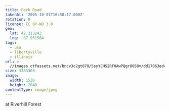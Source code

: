 ```yaml
---
title: Park Road
takenAt: '2005-10-01T16:58:17.000Z'
rotation: 0
license: CC BY-ND 3.0
geo:
  lat: 42.313242
  lng: -87.951564
tags:
  - usa
  - libertyville
  - illinois
url: >-
  //images.ctfassets.net/bncv3c2gt878/5syYCHS2RFHAwPQgr8050v/dd17063ed4762abf90df36ce0f011a53/park-road_4324894979_o
size: 3383303
image:
  width: 1536
  height: 2048
contentType: image/jpeg
---
```


at Riverhill Forest